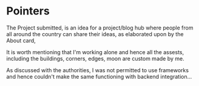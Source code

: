 # Pointers

The Project submitted, is an idea for a project/blog hub where people from all around the country can share their ideas, as elaborated upon by the About card,

It is worth mentioning that I'm working alone and hence all the assests, including the buildings, corners, edges, moon are custom made by me.

As discussed with the authorities, I was not permitted to use frameworks and hence couldn't make the same functioning with backend integration...
